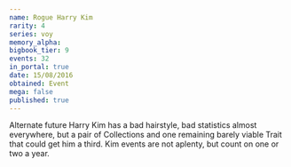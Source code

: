 ```yaml
---
name: Rogue Harry Kim
rarity: 4
series: voy
memory_alpha:
bigbook_tier: 9
events: 32
in_portal: true
date: 15/08/2016
obtained: Event
mega: false
published: true
---
```


Alternate future Harry Kim has a bad hairstyle, bad statistics almost everywhere, but a pair of Collections and one remaining barely viable Trait that could get him a third. Kim events are not aplenty, but count on one or two a year.

